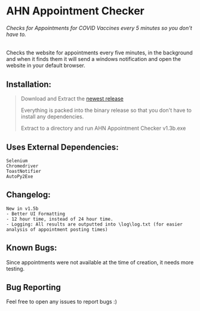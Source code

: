 # AHN Appointment Checker
###### Checks for Appointments for COVID Vaccines every 5 minutes so you don't have to.


Checks the website for appointments every five minutes, in the background
and when it finds them it will send a windows notification and open the website in your default browser.


## Installation:
> Download and Extract the [newest release](https://github.com/sleepymountain/AHNAppointmentChecker/releases/tag/1.5b)
> 
> Everything is packed into the binary release so that you don't have to install any dependencies.
> 
> Extract to a directory and run AHN Appointment Checker v1.3b.exe


## Uses External Dependencies:
```
Selenium
Chromedriver
ToastNotifier
AutoPy2Exe
```

## Changelog:
```
New in v1.5b
- Better UI Formatting
- 12 hour time, instead of 24 hour time.
- Logging: All results are outputted into \log\log.txt (for easier analysis of appointment posting times)
```

## Known Bugs:

Since appointments were not available at the time of creation, it needs more testing.

## Bug Reporting
Feel free to open any issues to report bugs :)
